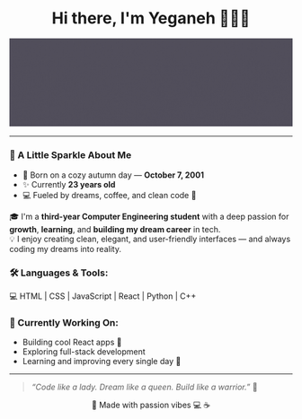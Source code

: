 <h1 align="center">Hi there, I'm Yeganeh 👩🏻‍💻</h1>
<p align="center">
  <img src="https://github.com/yegane-fmd/yegane-fmd/blob/main/yegane%20mohammadian.gif?raw=true" alt="animated banner" />
</p>


---
### 💫 A Little Sparkle About Me

- 🎂 Born on a cozy autumn day — **October 7, 2001**
- ✨ Currently **23 years old**
- 💻 Fueled by dreams, coffee, and clean code 💜

🎓 I'm a **third-year Computer Engineering student** with a deep passion for **growth**, **learning**, and **building my dream career** in tech.  
💡 I enjoy creating clean, elegant, and user-friendly interfaces — and always coding my dreams into reality.

### 🛠️ Languages & Tools:
💻 HTML | CSS | JavaScript | React | Python | C++

### 🌱 Currently Working On:
- Building cool React apps 💫  
- Exploring full-stack development  
- Learning and improving every single day 💖

---

> _“Code like a lady. Dream like a queen. Build like a warrior.”_ 👑  

<p align="center">
  💖 Made with passion vibes 💻 ☕
</p>

